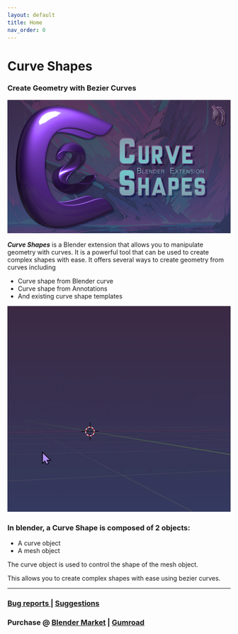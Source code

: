 ```yaml
---
layout: default
title: Home
nav_order: 0
---
```


# Curve Shapes
### Create Geometry with Bezier Curves

[<img src="assets/1920.png" width="600" height="300"
/>](https://www.youtube.com/embed/B26cHAafp8s)


***Curve Shapes*** is a Blender extension that allows you to manipulate geometry with curves. It is a powerful tool that can be used to create complex shapes with ease. It offers several ways to create geometry from curves including 
* Curve shape from Blender curve
* Curve shape from Annotations
* And existing curve shape templates

![AnnToCs2](assets/AnnToCs.gif)

### In blender, a Curve Shape is composed of 2 objects: 
* A curve object 
* A mesh object

The curve object is used to control the shape of the mesh object. 

This allows you to create complex shapes with ease using bezier curves.

***

### [Bug reports ](https://github.com/MadPonyInteractive/CurveShapes/issues) | [Suggestions](https://github.com/MadPonyInteractive/CurveShapes/discussions)

### Purchase @ [Blender Market](https://www.blendermarket.com/products/curve-shapes) | [Gumroad](https://mad-pony-interactive.gumroad.com/l/zttlm)
